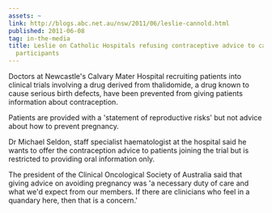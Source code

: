 ```yaml
---
assets: ~
link: http://blogs.abc.net.au/nsw/2011/06/leslie-cannold.html
published: 2011-06-08
tag: in-the-media
title: Leslie on Catholic Hospitals refusing contraceptive advice to cancer trial
  participants
---
```

Doctors at Newcastle's Calvary Mater Hospital recruiting patients into clinical trials involving a drug derived from thalidomide, a drug known to cause serious birth defects, have been prevented from giving patients information about contraception.

Patients are provided with a 'statement of reproductive risks' but not advice about how to prevent pregnancy.

Dr Michael Seldon, staff specialist haematologist at the hospital said he wants to offer the contraception advice to patients joining the trial but is restricted to providing oral information only.

The president of the Clinical Oncological Society of Australia said that giving advice on avoiding pregnancy was 'a necessary duty of care and what we'd expect from our members. If there are clinicians who feel in a quandary here, then that is a concern.'
